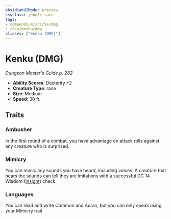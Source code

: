 ```yaml
---
obsidianUIMode: preview
cssclass: json5e-race
tags:
- compendium/src/5e/dmg
- race/kenku/dmg
aliases: ["Kenku (DMG)"]
---
```


# Kenku (DMG)
*Dungeon Master's Guide p. 282*

- **Ability Scores**: Dexterity +2
- **Creature Type**: race
- **Size**: Medium
- **Speed**: 30 ft.


## Traits

### Ambusher

In the first round of a combat, you have advantage on attack rolls against any creature who is surprised.

### Mimicry

You can mimic any sounds you have heard, including voices. A creature that hears the sounds can tell they are imitations with a successful DC 14 Wisdom ([Insight](../../../Rules%20&%20Options/5e%20Rules/skills.md##Insight)) check.

### Languages

You can read and write Common and Auran, but you can only speak using your Mimicry trait.